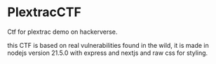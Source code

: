 # PlextracCTF
 Ctf for plextrac demo on hackerverse. 

this CTF is based on real vulnerabilities found in the wild, it is made in nodejs version 21.5.0 with express and nextjs and raw css for styling.